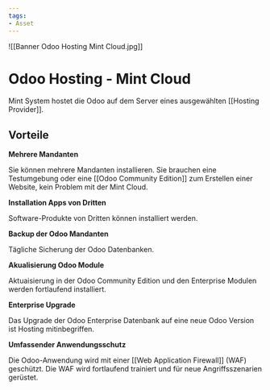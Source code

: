 ```yaml
---
tags:
- Asset
---
```


![[Banner Odoo Hosting Mint Cloud.jpg]]

# Odoo Hosting - Mint Cloud

Mint System hostet die Odoo auf dem Server eines ausgewählten [[Hosting Provider]].

## Vorteile

**Mehrere Mandanten**

Sie können mehrere Mandanten installieren. Sie brauchen eine Testumgebung oder eine [[Odoo Community Edition]] zum Erstellen einer Website, kein Problem mit der Mint Cloud.

**Installation Apps von Dritten**

Software-Produkte von Dritten können installiert werden.

**Backup der Odoo Mandanten**

Tägliche Sicherung der Odoo Datenbanken.

**Akualisierung Odoo Module**

Aktuaisierung in der Odoo Community Edition und den Enterprise Modulen werden fortlaufend installiert.

**Enterprise Upgrade**

Das Upgrade der Odoo Enterprise Datenbank auf eine neue Odoo Version ist Hosting mitinbegriffen.

**Umfassender Anwendungsschutz**

Die Odoo-Anwendung wird mit einer [[Web Application Firewall]] (WAF) geschützt. Die WAF wird fortlaufend trainiert und für neue Angriffsszenarien gerüstet.
